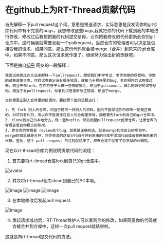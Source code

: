 # 在github上为RT-Thread贡献代码

首先解释一下pull request这个词，意思是推送请求，实际意思是我发现你的git仓库代码中有不完善的bugs，我想修改这些bugs,我就把你的代码下载到我的本地进行修改，修改过后我想把我的代码提交给你，让你把我修改的代码更新到你的git仓库中，这时候我就需要发起一个pullrequest。当然仓库的管理者可以决定是否接受我的请求，如果同意，那么这份代码就会被merge（合并）到原来的git仓库中。如果不同意，那么这次请求就作废了。继续努力做出新的贡献吧。

下面是摘自[知乎](https://www.zhihu.com/question/21682976) 网友的一段解释：

    我尝试用类比的方法来解释一下pullreqeust。想想我们中学考试，老师改卷的场景吧。你做的试卷就像仓库，你的试卷肯定会有很多错误，就相当于程序里的bug。老师把你的试卷拿过来，相当于先fork。在你的卷子上做一些修改批注，相当于gitcommit。最后把改好的试卷给你，相当于发pullrequest，你拿到试卷重新改正错误，相当于merge。

    当你想更正别人仓库里的错误时，要按照下面的流程进行：

    1. 先 fork 别人的仓库，相当于拷贝一份别人的资料。因为不能保证你的修改一定是正确的，对项目有利的，所以你不能直接在别人的仓库里修改，而是要先fork到自己的git仓库中。
    2. clone到自己的本地分支，做一些bugfix，然后发起pullrequest给原仓库，让原仓库的管理者看到你提交的修改。 
    3. 原仓库的管理者 review这个bug，如果是正确的话，就会merge到他自己的项目中。merge的意思就是合并，将你修改的这部分代码合并到原来的仓库中添加代码或者替换掉原来的代码。至此，整个 pull request 的过程就结束了，原来仓库中就有了你贡献的代码啦。

现在以rt-thread仓库为例说明贡献代码的流程：

1. 首先要将rt-thread仓库fork到自己的git仓库中。

![avatar](https://github.com/SummerGGift/rtthread-manual-doc/raw/master/figures/fork.png)

2. 其次将rt-thread仓库clone到自己的PC本地。

![image](https://github.com/SummerGGift/rtthread-manual-doc/raw/master/figures/cloneformgit.png)
![image](https://github.com/SummerGGift/rtthread-manual-doc/raw/master/figures/cloneformgit2.png)
![image](https://github.com/SummerGGift/rtthread-manual-doc/raw/master/figures/cloneformgit3.png)

3. 在本地修改后发起pull request.

![image](https://github.com/SummerGGift/rtthread-manual-doc/raw/master/figures/pullrequest.png)

4. 发起请求成功后，RT-Thread维护人可以看到你的修改，如果同意你的代码就会被合并到仓库中，这样一次pull request就结束啦。

这就是向rt-thread提交代码的方法。

